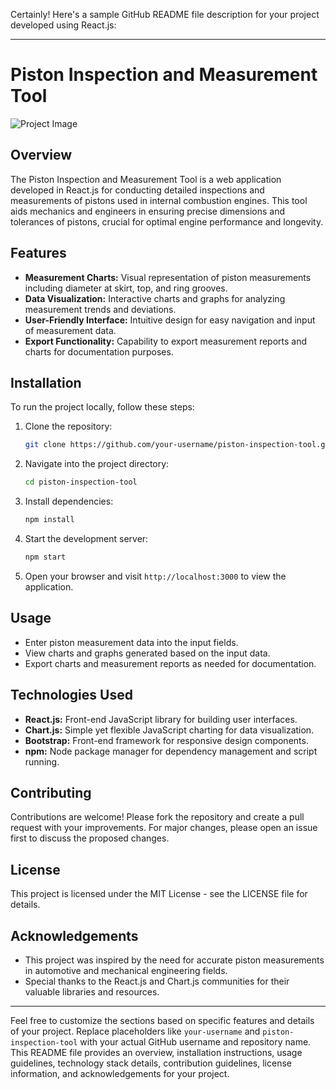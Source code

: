 Certainly! Here's a sample GitHub README file description for your project developed using React.js:

---

# Piston Inspection and Measurement Tool

![Project Image](./images/project-image.png)

## Overview

The Piston Inspection and Measurement Tool is a web application developed in React.js for conducting detailed inspections and measurements of pistons used in internal combustion engines. This tool aids mechanics and engineers in ensuring precise dimensions and tolerances of pistons, crucial for optimal engine performance and longevity.

## Features

- **Measurement Charts:** Visual representation of piston measurements including diameter at skirt, top, and ring grooves.
- **Data Visualization:** Interactive charts and graphs for analyzing measurement trends and deviations.
- **User-Friendly Interface:** Intuitive design for easy navigation and input of measurement data.
- **Export Functionality:** Capability to export measurement reports and charts for documentation purposes.

## Installation

To run the project locally, follow these steps:

1. Clone the repository:

   ```bash
   git clone https://github.com/your-username/piston-inspection-tool.git
   ```

2. Navigate into the project directory:

   ```bash
   cd piston-inspection-tool
   ```

3. Install dependencies:

   ```bash
   npm install
   ```

4. Start the development server:

   ```bash
   npm start
   ```

5. Open your browser and visit `http://localhost:3000` to view the application.

## Usage

- Enter piston measurement data into the input fields.
- View charts and graphs generated based on the input data.
- Export charts and measurement reports as needed for documentation.

## Technologies Used

- **React.js:** Front-end JavaScript library for building user interfaces.
- **Chart.js:** Simple yet flexible JavaScript charting for data visualization.
- **Bootstrap:** Front-end framework for responsive design components.
- **npm:** Node package manager for dependency management and script running.

## Contributing

Contributions are welcome! Please fork the repository and create a pull request with your improvements. For major changes, please open an issue first to discuss the proposed changes.

## License

This project is licensed under the MIT License - see the LICENSE file for details.

## Acknowledgements

- This project was inspired by the need for accurate piston measurements in automotive and mechanical engineering fields.
- Special thanks to the React.js and Chart.js communities for their valuable libraries and resources.

---

Feel free to customize the sections based on specific features and details of your project. Replace placeholders like `your-username` and `piston-inspection-tool` with your actual GitHub username and repository name. This README file provides an overview, installation instructions, usage guidelines, technology stack details, contribution guidelines, license information, and acknowledgements for your project.

